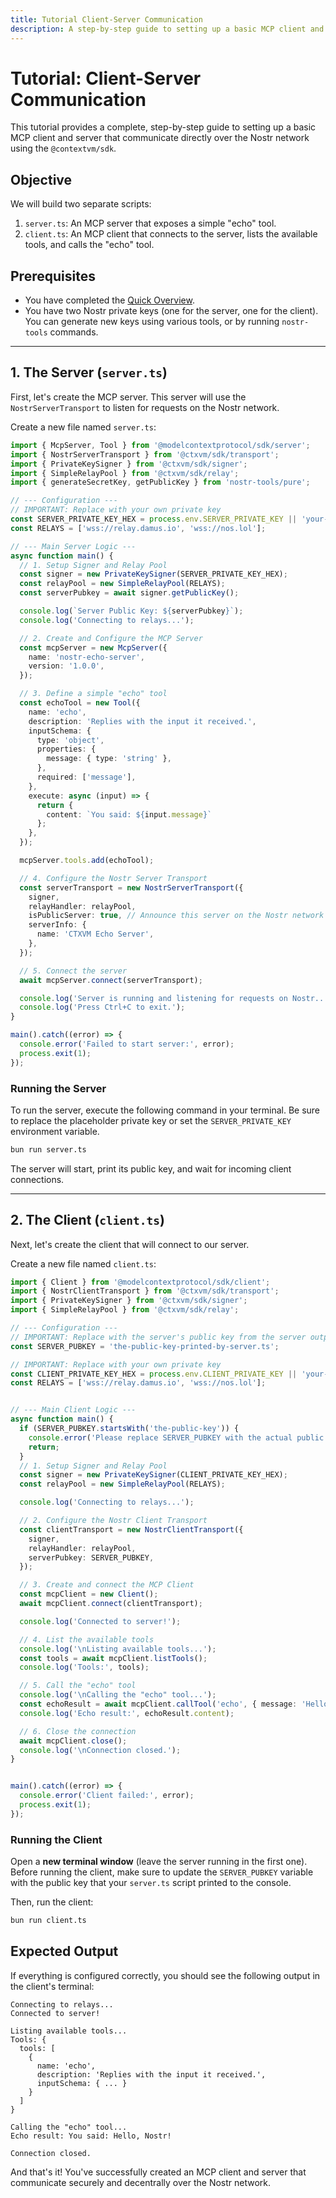 ```yaml
---
title: Tutorial Client-Server Communication
description: A step-by-step guide to setting up a basic MCP client and server that communicate directly over the Nostr network using the @contextvm/sdk.
---
```


# Tutorial: Client-Server Communication

This tutorial provides a complete, step-by-step guide to setting up a basic MCP client and server that communicate directly over the Nostr network using the `@contextvm/sdk`.

## Objective

We will build two separate scripts:

1.  `server.ts`: An MCP server that exposes a simple "echo" tool.
2.  `client.ts`: An MCP client that connects to the server, lists the available tools, and calls the "echo" tool.

## Prerequisites

-   You have completed the [Quick Overview](/getting-started/quick-overview/).
-   You have two Nostr private keys (one for the server, one for the client). You can generate new keys using various tools, or by running `nostr-tools` commands.

---

## 1. The Server (`server.ts`)

First, let's create the MCP server. This server will use the `NostrServerTransport` to listen for requests on the Nostr network.

Create a new file named `server.ts`:

```typescript
import { McpServer, Tool } from '@modelcontextprotocol/sdk/server';
import { NostrServerTransport } from '@ctxvm/sdk/transport';
import { PrivateKeySigner } from '@ctxvm/sdk/signer';
import { SimpleRelayPool } from '@ctxvm/sdk/relay';
import { generateSecretKey, getPublicKey } from 'nostr-tools/pure';

// --- Configuration ---
// IMPORTANT: Replace with your own private key
const SERVER_PRIVATE_KEY_HEX = process.env.SERVER_PRIVATE_KEY || 'your-32-byte-server-private-key-in-hex';
const RELAYS = ['wss://relay.damus.io', 'wss://nos.lol'];

// --- Main Server Logic ---
async function main() {
  // 1. Setup Signer and Relay Pool
  const signer = new PrivateKeySigner(SERVER_PRIVATE_KEY_HEX);
  const relayPool = new SimpleRelayPool(RELAYS);
  const serverPubkey = await signer.getPublicKey();

  console.log(`Server Public Key: ${serverPubkey}`);
  console.log('Connecting to relays...');

  // 2. Create and Configure the MCP Server
  const mcpServer = new McpServer({
    name: 'nostr-echo-server',
    version: '1.0.0',
  });

  // 3. Define a simple "echo" tool
  const echoTool = new Tool({
    name: 'echo',
    description: 'Replies with the input it received.',
    inputSchema: {
      type: 'object',
      properties: {
        message: { type: 'string' },
      },
      required: ['message'],
    },
    execute: async (input) => {
      return {
        content: `You said: ${input.message}`
      };
    },
  });

  mcpServer.tools.add(echoTool);

  // 4. Configure the Nostr Server Transport
  const serverTransport = new NostrServerTransport({
    signer,
    relayHandler: relayPool,
    isPublicServer: true, // Announce this server on the Nostr network
    serverInfo: {
      name: 'CTXVM Echo Server',
    },
  });

  // 5. Connect the server
  await mcpServer.connect(serverTransport);

  console.log('Server is running and listening for requests on Nostr...');
  console.log('Press Ctrl+C to exit.');
}

main().catch((error) => {
  console.error('Failed to start server:', error);
  process.exit(1);
});
```

### Running the Server

To run the server, execute the following command in your terminal. Be sure to replace the placeholder private key or set the `SERVER_PRIVATE_KEY` environment variable.

```bash
bun run server.ts
```

The server will start, print its public key, and wait for incoming client connections.

---

## 2. The Client (`client.ts`)

Next, let's create the client that will connect to our server.

Create a new file named `client.ts`:

```typescript
import { Client } from '@modelcontextprotocol/sdk/client';
import { NostrClientTransport } from '@ctxvm/sdk/transport';
import { PrivateKeySigner } from '@ctxvm/sdk/signer';
import { SimpleRelayPool } from '@ctxvm/sdk/relay';

// --- Configuration ---
// IMPORTANT: Replace with the server's public key from the server output
const SERVER_PUBKEY = 'the-public-key-printed-by-server.ts';

// IMPORTANT: Replace with your own private key
const CLIENT_PRIVATE_KEY_HEX = process.env.CLIENT_PRIVATE_KEY || 'your-32-byte-client-private-key-in-hex';
const RELAYS = ['wss://relay.damus.io', 'wss://nos.lol'];


// --- Main Client Logic ---
async function main() {
  if (SERVER_PUBKEY.startsWith('the-public-key')) {
    console.error('Please replace SERVER_PUBKEY with the actual public key from the server.');
    return;
  }
  // 1. Setup Signer and Relay Pool
  const signer = new PrivateKeySigner(CLIENT_PRIVATE_KEY_HEX);
  const relayPool = new SimpleRelayPool(RELAYS);

  console.log('Connecting to relays...');

  // 2. Configure the Nostr Client Transport
  const clientTransport = new NostrClientTransport({
    signer,
    relayHandler: relayPool,
    serverPubkey: SERVER_PUBKEY,
  });

  // 3. Create and connect the MCP Client
  const mcpClient = new Client();
  await mcpClient.connect(clientTransport);

  console.log('Connected to server!');

  // 4. List the available tools
  console.log('\nListing available tools...');
  const tools = await mcpClient.listTools();
  console.log('Tools:', tools);

  // 5. Call the "echo" tool
  console.log('\nCalling the "echo" tool...');
  const echoResult = await mcpClient.callTool('echo', { message: 'Hello, Nostr!' });
  console.log('Echo result:', echoResult.content);

  // 6. Close the connection
  await mcpClient.close();
  console.log('\nConnection closed.');
}


main().catch((error) => {
  console.error('Client failed:', error);
  process.exit(1);
});
```

### Running the Client

Open a **new terminal window** (leave the server running in the first one). Before running the client, make sure to update the `SERVER_PUBKEY` variable with the public key that your `server.ts` script printed to the console.

Then, run the client:

```bash
bun run client.ts
```

## Expected Output

If everything is configured correctly, you should see the following output in the client's terminal:

```
Connecting to relays...
Connected to server!

Listing available tools...
Tools: {
  tools: [
    {
      name: 'echo',
      description: 'Replies with the input it received.',
      inputSchema: { ... }
    }
  ]
}

Calling the "echo" tool...
Echo result: You said: Hello, Nostr!

Connection closed.
```
And that's it! You've successfully created an MCP client and server that communicate securely and decentrally over the Nostr network.